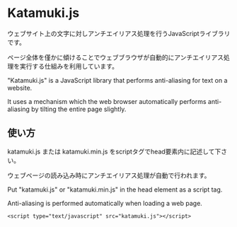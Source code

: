 # Katamuki.js
ウェブサイト上の文字に対しアンチエイリアス処理を行うJavaScriptライブラリです。

ページ全体を僅かに傾けることでウェブブラウザが自動的にアンチエイリアス処理を実行する仕組みを利用しています。

"Katamuki.js" is a JavaScript library that performs anti-aliasing for text on a website.

It uses a mechanism which the web browser automatically performs anti-aliasing by tilting the entire page slightly.

## 使い方
katamuki.js または katamuki.min.js をscriptタグでhead要素内に記述して下さい。

ウェブページの読み込み時にアンチエイリアス処理が自動で行われます。

Put "katamuki.js" or "katamuki.min.js" in the head element as a script tag.

Anti-aliasing is performed automatically when loading a web page.

    <script type="text/javascript" src="katamuki.js"></script>